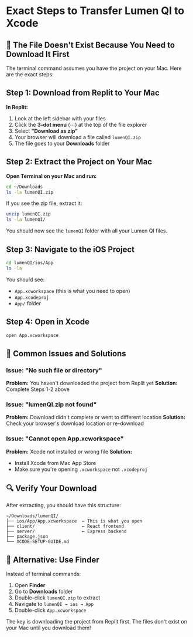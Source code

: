 # Exact Steps to Transfer Lumen QI to Xcode

## 🎯 The File Doesn't Exist Because You Need to Download It First

The terminal command assumes you have the project on your Mac. Here are the exact steps:

## Step 1: Download from Replit to Your Mac

**In Replit:**
1. Look at the left sidebar with your files
2. Click the **3-dot menu** (⋯) at the top of the file explorer
3. Select **"Download as zip"**
4. Your browser will download a file called `lumenQI.zip`
5. The file goes to your **Downloads** folder

## Step 2: Extract the Project on Your Mac

**Open Terminal on your Mac and run:**
```bash
cd ~/Downloads
ls -la lumenQI.zip
```

If you see the zip file, extract it:
```bash
unzip lumenQI.zip
ls -la lumenQI/
```

You should now see the `lumenQI` folder with all your Lumen QI files.

## Step 3: Navigate to the iOS Project

```bash
cd lumenQI/ios/App
ls -la
```

You should see:
- `App.xcworkspace` (this is what you need to open)
- `App.xcodeproj`
- `App/` folder

## Step 4: Open in Xcode

```bash
open App.xcworkspace
```

## 🚨 Common Issues and Solutions

### Issue: "No such file or directory"
**Problem:** You haven't downloaded the project from Replit yet
**Solution:** Complete Steps 1-2 above

### Issue: "lumenQI.zip not found"
**Problem:** Download didn't complete or went to different location
**Solution:** Check your browser's download location or re-download

### Issue: "Cannot open App.xcworkspace"
**Problem:** Xcode not installed or wrong file
**Solution:** 
- Install Xcode from Mac App Store
- Make sure you're opening `.xcworkspace` not `.xcodeproj`

## 🔍 Verify Your Download

After extracting, you should have this structure:
```
~/Downloads/lumenQI/
├── ios/App/App.xcworkspace  ← This is what you open
├── client/                  ← React frontend
├── server/                  ← Express backend
├── package.json
└── XCODE-SETUP-GUIDE.md
```

## 📱 Alternative: Use Finder

Instead of terminal commands:
1. Open **Finder**
2. Go to **Downloads** folder
3. Double-click `lumenQI.zip` to extract
4. Navigate to `lumenQI → ios → App`
5. Double-click `App.xcworkspace`

The key is downloading the project from Replit first. The files don't exist on your Mac until you download them!